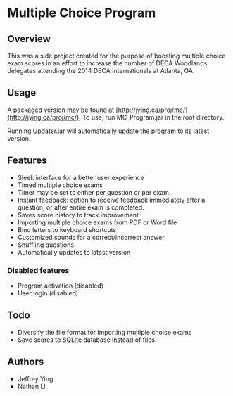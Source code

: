 Multiple Choice Program
========================

## Overview

This was a side project created for the purpose of boosting multiple choice exam scores in an effort to increase the number of DECA Woodlands delegates attending the 2014 DECA Internationals at Atlanta, GA. 

## Usage
A packaged version may be found at [http://jying.ca/proj/mc/](http://jying.ca/proj/mc/). To use, run MC_Program.jar in the root directory.

Running Updater.jar will automatically update the program to its latest version. 

## Features
- Sleek interface for a better user experience
- Timed multiple choice exams
- Timer may be set to either per question or per exam.
- Instant feedback: option to receive feedback immediately after a question, or after entire exam is completed.
- Saves score history to track improvement
- Importing multiple choice exams from PDF or Word file
- Bind letters to keyboard shortcuts
- Customized sounds for a correct/incorrect answer
- Shuffling questions
- Automatically updates to latest version

### Disabled features
- Program activation (disabled)
- User login (disabled)

## Todo
- Diversify the file format for importing multiple choice exams
- Save scores to SQLite database instead of files.

## Authors
- Jeffrey Ying
- Nathan Li